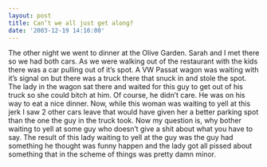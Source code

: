 ```yaml
---
layout: post
title: Can’t we all just get along?
date: '2003-12-19 14:16:00'
---
```


The other night we went to dinner at the Olive Garden. Sarah and I met there so we had both cars. As we were walking out of the restaurant with the kids there was a car pulling out of it’s spot. A VW Passat wagon was waiting with it’s signal on but there was a truck there that snuck in and stole the spot. The lady in the wagon sat there and waited for this guy to get out of his truck so she could bitch at him. Of course, he didn’t care. He was on his way to eat a nice dinner. Now, while this woman was waiting to yell at this jerk I saw 2 other cars leave that would have given her a better parking spot than the one the guy in the truck took. Now my question is, why bother waiting to yell at some guy who doesn’t give a shit about what you have to say. The result of this lady waiting to yell at the guy was the guy had something he thought was funny happen and the lady got all pissed about something that in the scheme of things was pretty damn minor.

<!--kg-card-end: markdown-->